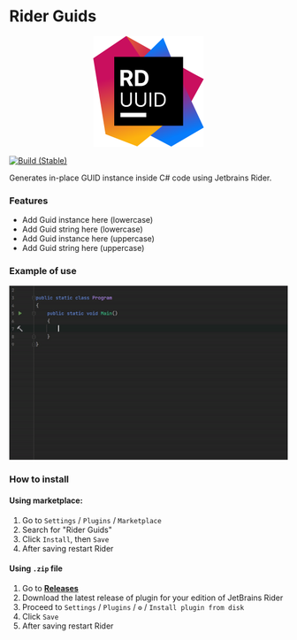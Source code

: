 # Rider Guids

<p align="center">
  <img src="img/pluginIcon.png" width="200" height="200"  alt="Rider Guids Logo"/>
</p>

[![Build (Stable)](https://github.com/kolosovpetro/RiderGuids/actions/workflows/build-stable.yml/badge.svg)](https://github.com/kolosovpetro/RiderGuids/actions/workflows/build-stable.yml)

Generates in-place GUID instance inside C# code using Jetbrains Rider.

### Features

- Add Guid instance here (lowercase)
- Add Guid string here (lowercase)
- Add Guid instance here (uppercase)
- Add Guid string here (uppercase)

### Example of use

<p>
  <img src="img/rider-guids-example.gif" alt="Rider Guids Logo"/>
</p>

### How to install

#### Using marketplace:

1. Go to `Settings` / `Plugins` / `Marketplace`
1. Search for "Rider Guids"
1. Click `Install`, then `Save`
1. After saving restart Rider

#### Using `.zip` file
1. Go to [**Releases**](https://github.com/kolosovpetro/RiderGuids/releases)
2. Download the latest release of plugin for your edition of JetBrains Rider
3. Proceed to `Settings` / `Plugins` / `⚙` / `Install plugin from disk`
4. Click `Save`
5. After saving restart Rider